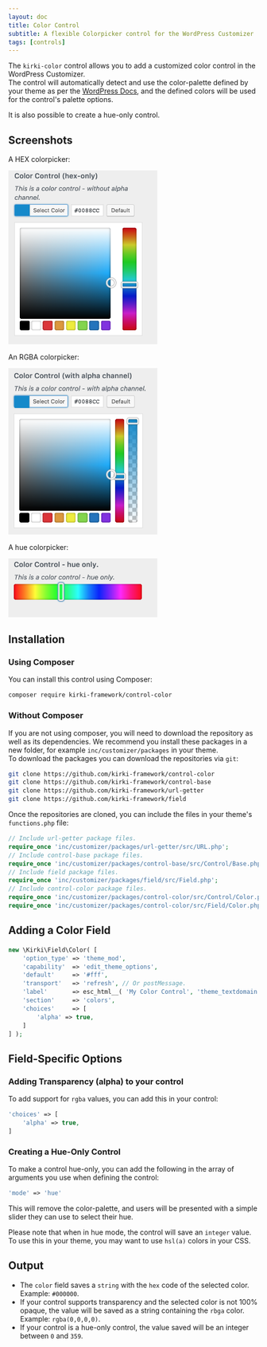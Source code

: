 ```yaml
---
layout: doc
title: Color Control
subtitle: A flexible Colorpicker control for the WordPress Customizer
tags: [controls]
---
```


The `kirki-color` control allows you to add a customized color control in the WordPress Customizer.  
The control will automatically detect and use the color-palette defined by your theme as per the [WordPress Docs](https://wordpress.org/gutenberg/handbook/designers-developers/developers/themes/theme-support/), and the defined colors will be used for the control's palette options.  

It is also possible to create a hue-only control.


## Screenshots

A HEX colorpicker:
<p><img src="/uploads/color-hex.png" width="300"></p>

An RGBA colorpicker:
<p><img src="/uploads/color-rgba.png" width="300"></p>

A hue colorpicker:
<p><img src="/uploads/color-hue.png" width="300"></p>

## Installation

### Using Composer

You can install this control using Composer:

```bash
composer require kirki-framework/control-color
```

### Without Composer

If you are not using composer, you will need to download the repository as well as its dependencies.
We recommend you install these packages in a new folder, for example `inc/customizer/packages` in your theme.  
To download the packages you can download the repositories via `git`:

```bash
git clone https://github.com/kirki-framework/control-color
git clone https://github.com/kirki-framework/control-base
git clone https://github.com/kirki-framework/url-getter
git clone https://github.com/kirki-framework/field
```
Once the repositories are cloned, you can include the files in your theme's `functions.php` file:

```php
// Include url-getter package files.
require_once 'inc/customizer/packages/url-getter/src/URL.php';
// Include control-base package files.
require_once 'inc/customizer/packages/control-base/src/Control/Base.php';
// Include field package files.
require_once 'inc/customizer/packages/field/src/Field.php';
// Include control-color package files.
require_once 'inc/customizer/packages/control-color/src/Control/Color.php';
require_once 'inc/customizer/packages/control-color/src/Field/Color.php';
```

## Adding a Color Field

```php
new \Kirki\Field\Color( [
	'option_type' => 'theme_mod',
	'capability'  => 'edit_theme_options',
	'default'     => '#fff',
	'transport'   => 'refresh', // Or postMessage.
	'label'       => esc_html__( 'My Color Control', 'theme_textdomain' ),
	'section'     => 'colors',
	'choices'     => [
		'alpha' => true,
	]
] );
```

## Field-Specific Options

### Adding Transparency (alpha) to your control

To add support for `rgba` values, you can add this in your control:
```php
'choices' => [
	'alpha' => true,
]
```

### Creating a Hue-Only Control

To make a control hue-only, you can add the following in the array of arguments you use when defining the control:

```php
'mode' => 'hue'
```

This will remove the color-palette, and users will be presented with a simple slider they can use to select their hue.

Please note that when in hue mode, the control will save an `integer` value. To use this in your theme, you may want to use `hsl(a)` colors in your CSS.

## Output

* The `color` field saves a `string` with the `hex` code of the selected color. Example: `#000000`.
* If your control supports transparency and the selected color is not 100% opaque, the value will be saved as a string containing the `rbga` color. Example: `rgba(0,0,0,0)`.
* If your control is a hue-only control, the value saved will be an integer between `0` and `359`.